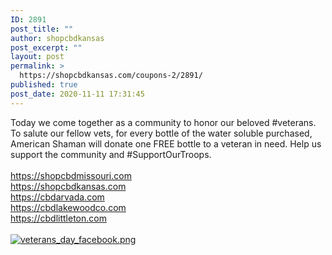 ```yaml
---
ID: 2891
post_title: ""
author: shopcbdkansas
post_excerpt: ""
layout: post
permalink: >
  https://shopcbdkansas.com/coupons-2/2891/
published: true
post_date: 2020-11-11 17:31:45
---
```

<html><head></head><body>
Today we come together as a community to honor our beloved #veterans. To salute our fellow vets, for every bottle of the water soluble purchased, American Shaman will donate one FREE bottle to a veteran in need. Help us support the community and #SupportOurTroops. <br /><br /><a href="https://shopcbdmissouri.com">https://shopcbdmissouri.com</a><span> </span> <br /><a href="https://shopcbdkansas.com">https://shopcbdkansas.com</a><span> </span> <br /><a href="https://cbdarvada.com">https://cbdarvada.com</a><span> </span> <br /><a href="https://cbdlakewoodco.com">https://cbdlakewoodco.com</a><span> </span> <br /><a href="https://cbdlittleton.com">https://cbdlittleton.com</a><span> </span>
</body>
</html><br/><br/><a href="https://snd-videos.s3.amazonaws.com/288012/1605140999405.png"  title="veterans_day_facebook.png" ><img src="https://snd-videos.s3.amazonaws.com/288012/1605140999405.png" alt="veterans_day_facebook.png" title="veterans_day_facebook.png" /></a>